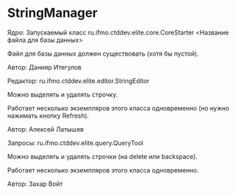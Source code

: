 # StringManager

Ядро: Запускаемый класс ru.ifmo.ctddev.elite.core.CoreStarter <Название файла для базы данных>

Файл для базы данных должен существовать (хотя бы пустой).

Автор: Данияр Итегулов

Редактор: ru.ifmo.ctddev.elite.editor.StringEditor

Можно выделять и удалять строчку.

Работает несколько экземпляров этого класса одновременно (но нужно нажимать кнопку Refresh).

Автор: Алексей Латышев

Запросы: ru.ifmo.ctddev.elite.query.QueryTool

Можно выделять и удалять строчки (на delete или backspace).

Работает несколько экземпляров этого класса одновременно.

Автор: Захар Войт
